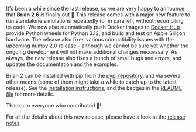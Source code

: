 <!--
.. title: New release: Brian 2.6
.. slug: brian-26
.. date: 2024-03-15 15:40:00 UTC
.. category: news
.. tags: Release,Development
.. type: text
-->

It's been a while since the last release, so we are very happy to announce that **Brian 2.6** is finally out 🎉 This release comes with a major new feature to run standalone simulations repeatedly (or in parallel), without recompiling its code. We now also automatically push Docker images to [Docker Hub](https://hub.docker.com/repository/docker/briansimulator/brian/general), provide Python wheels for Python 3.12, and build and test on Apple Silicon hardware. The release also fixes various compatibility issues with the upcoming numpy 2.0 release – although we cannot be sure yet whether the ongoing development will not make additional changes neccessary. As always, the new release also fixes a bunch of small bugs and errors, and updates the documentation and the examples.

<!-- TEASER_END -->

Brian 2 can be installed with pip from the [pypi repository](https://pypi.org/project/Brian2/), and via several other means (some of them might take a while to catch up to the latest release). See the [installation instructions](https://brian2.readthedocs.io/en/2.6.0/introduction/install.html), and the badges in the [README file](https://github.com/brian-team/brian2/blob/master/README.rst) for more details.

Thanks to everyone who contributed 🤝!

For all the details about this new release, please have a look at the [release notes](https://brian2.readthedocs.io/en/2.6.0/introduction/release_notes.html).
